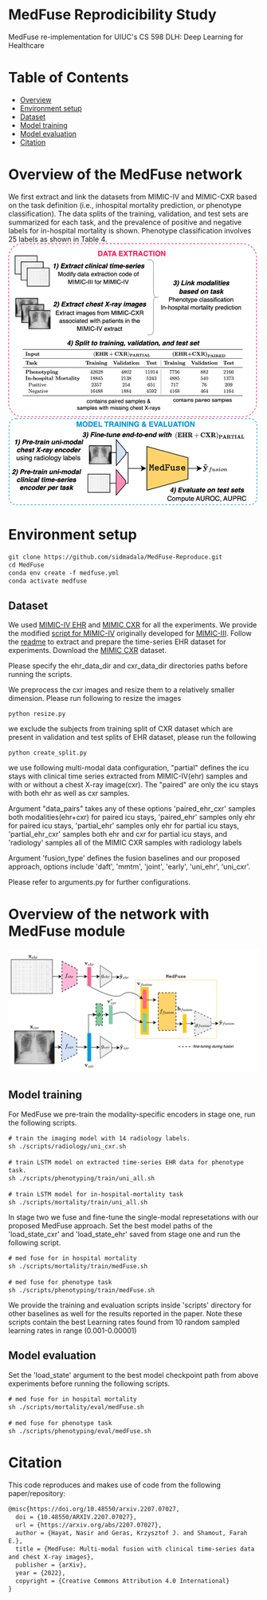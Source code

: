 MedFuse Reprodicibility Study
=================

MedFuse re-implementation for UIUC's CS 598 DLH: Deep Learning for Healthcare

Table of Contents
=================

<!--ts-->
  <!-- * [Background](#Background) -->
  * [Overview](#Overview)
  * [Environment setup](#Environment-setup)
  * [Dataset](#Dataset)
  * [Model training](#Model-training)
  * [Model evaluation](#Model-evaluation)
  * [Citation](#Citation)
<!--te-->

<!-- Background
============
Multi-modal fusion approaches aim to integrate information from different data sources. Unlike natural datasets, such as in audio-visual applications, where samples consist of “paired” modalities, data in healthcare is often collected asynchronously. Hence, requiring the presence of all modalities for a given sample is not realistic for clinical tasks and significantly limits the size of the dataset during training. In this paper, we propose MedFuse, a conceptually simple yet promising LSTM-based fusion module that can accommodate uni-modal as well as multi-modal input. We evaluate the fusion method and introduce new benchmark results for in-hospital mortality prediction and phenotype classification, using clinical time-series data in the MIMIC-IV dataset and corresponding chest X-ray images in MIMIC-CXR. Compared to more complex multi-modal fusion strategies, MedFuse provides a performance improvement by a large margin on the fully paired test set. It also remains robust across the partially paired test set containing samples with missing chest X-ray images. -->


Overview of the MedFuse network
====================================

We first extract and link the datasets from MIMIC-IV and MIMIC-CXR based on the task definition (i.e., inhospital mortality prediction,
or phenotype classification). The data splits of the training, validation, and test sets are summarized for each task, and the prevalence of positive and negative labels for in-hospital mortality is shown. Phenotype classification involves 25 labels as shown in Table 4.
![](figures/overview_updated.png)


Environment setup
==================

    git clone https://github.com/sidmadala/MedFuse-Reproduce.git
    cd MedFuse
    conda env create -f medfuse.yml
    conda activate medfuse

Dataset
-------------


We used [MIMIC-IV EHR](https://physionet.org/content/mimiciv/1.0/) and [MIMIC CXR](https://physionet.org/content/mimic-cxr-jpg/2.0.0/) for all the experiments. We provide the modified [script for MIMIC-IV](mimic4extract/README.md) originally developed for [MIMIC-III](https://github.com/YerevaNN/mimic3-benchmarks). Follow the [readme](mimic4extract/README.md) to extract and prepare the time-series EHR dataset for experiments. Download the [MIMIC CXR](https://physionet.org/content/mimic-cxr-jpg/2.0.0/) dataset.

Please specify the ehr_data_dir and cxr_data_dir directories paths before running the scripts.


We preprocess the cxr images and resize them to a relatively smaller dimension.
Please run following to resize the images

```
python resize.py
```

we exclude the subjects from training split of CXR dataset which are present in validation and test splits of EHR dataset, please run the following

```
python create_split.py
```

we use following multi-modal data configuration, "partial" defines the icu stays with clinical time series extracted from MIMIC-IV(ehr) samples and with or without a chest X-ray image(cxr). The "paired" are only the icu stays with both ehr as well as cxr samples. 

Argument "data_pairs" takes any of these options 'paired_ehr_cxr' samples both modalities(ehr+cxr) for paired icu stays, 'paired_ehr' samples only ehr for paired icu stays, 'partial_ehr' samples only ehr for partial icu stays, 'partial_ehr_cxr' samples both ehr and cxr for partial icu stays, and 'radiology' samples all of the MIMIC CXR samples with radiology labels 

Argument 'fusion_type' defines the fusion baselines and our proposed approach, options include 'daft', 'mmtm', 'joint', 'early', 'uni_ehr', 'uni_cxr'.

Please refer to arguments.py for further configurations.

Overview of the network with MedFuse module
====================================
![](figures/figure_arch.png)

Model training
-----------------

For MedFuse we pre-train the modality-specific encoders in stage one, run the following scripts.

```
# train the imaging model with 14 radiology labels.
sh ./scripts/radiology/uni_cxr.sh

# train LSTM model on extracted time-series EHR data for phenotype task.
sh ./scripts/phenotyping/train/uni_all.sh

# train LSTM model for in-hospital-mortality task
sh ./scripts/mortality/train/uni_all.sh
```

In stage two we fuse and fine-tune the single-modal represetations with our proposed MedFuse approach.
Set the best model paths of the 'load_state_cxr' and 'load_state_ehr' saved from stage one and run the following script.

```
# med fuse for in hospital mortality
sh ./scripts/mortality/train/medFuse.sh

# med fuse for phenotype task
sh ./scripts/phenotyping/train/medFuse.sh
```

We provide the training and evaluation scripts inside 'scripts' directory for other baselines as well for the results reported in the paper. 
Note these scripts contain the best Learning rates found from 10 random sampled learning rates in range (0.001-0.00001)

Model evaluation
------------------
Set the 'load_state' argument to the best model checkpoint path from above experiments before running the following scripts.
```
# med fuse for in hospital mortality
sh ./scripts/mortality/eval/medFuse.sh

# med fuse for phenotype task
sh ./scripts/phenotyping/eval/medFuse.sh
```

Citation 
============

This code reproduces and makes use of code from the following paper/repository:

```
@misc{https://doi.org/10.48550/arxiv.2207.07027,
  doi = {10.48550/ARXIV.2207.07027},
  url = {https://arxiv.org/abs/2207.07027},
  author = {Hayat, Nasir and Geras, Krzysztof J. and Shamout, Farah E.},
  title = {MedFuse: Multi-modal fusion with clinical time-series data and chest X-ray images},
  publisher = {arXiv},
  year = {2022},
  copyright = {Creative Commons Attribution 4.0 International}
}
```